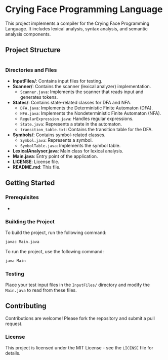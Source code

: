 # Crying Face Programming Language

This project implements a compiler for the Crying Face Programming Language. It includes lexical analysis, syntax analysis, and semantic analysis components.

## Project Structure
```
```

### Directories and Files
- **InputFiles/**: Contains input files for testing.
- **Scanner/**: Contains the scanner (lexical analyzer) implementation.
  - `Scanner.java`: Implements the scanner that reads input and generates tokens.
- **States/**: Contains state-related classes for DFA and NFA.
  - `DFA.java`: Implements the Deterministic Finite Automaton (DFA).
  - `NFA.java`: Implements the Nondeterministic Finite Automaton (NFA).
  - `RegularExpression.java`: Handles regular expressions.
  - `State.java`: Represents a state in the automaton.
  - `transition_table.txt`: Contains the transition table for the DFA.
- **Symbols/**: Contains symbol-related classes.
  - `Symbol.java`: Represents a symbol.
  - `SymbolTable.java`: Implements the symbol table.
- **LexicalAnalyser.java**: Main class for lexical analysis.
- **Main.java**: Entry point of the application.
- **LICENSE**: License file.
- **README.md**: This file.

## Getting Started

### Prerequisites

- 

### Building the Project

To build the project, run the following command:

```sh
javac Main.java
```

To run the project, use the following command:

```sh
java Main
```

### Testing

Place your test input files in the `InputFiles/` directory and modify the `Main.java` to read from these files.

## Contributing

Contributions are welcome! Please fork the repository and submit a pull request.

### License

This project is licensed under the MIT License - see the `LICENSE` file for details.
